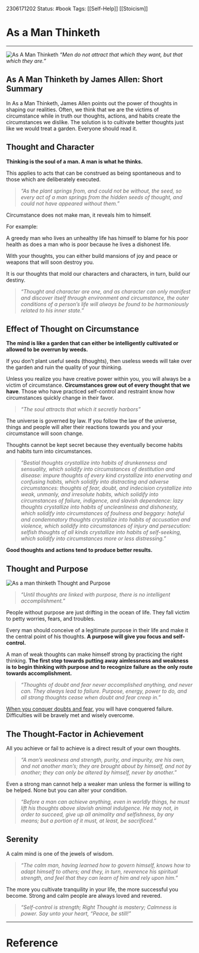 
2306171202
	Status: #book 
		Tags: [[Self-Help]] [[Stoicism]] 

# As a Man Thinketh

---

![As A Man Thinketh](https://dansilvestre.com/wp-content/uploads/2021/01/As-A-Man-Thinketh-177x300.jpg)
_“Men do not attract that which they want, but that which they are.”_



## As A Man Thinketh by James Allen: Short Summary

In As a Man Thinketh, James Allen points out the power of thoughts in shaping our realities. Often, we think that we are the victims of circumstance while in truth our thoughts, actions, and habits create the circumstances we dislike. The solution is to cultivate better thoughts just like we would treat a garden. Everyone should read it.

## Thought and Character

**Thinking is the soul of a man. A man is what he thinks.**

This applies to acts that can be construed as being spontaneous and to those which are deliberately executed.

> _“As the plant springs from, and could not be without, the seed, so every act of a man springs from the hidden seeds of thought, and could not have appeared without them.”_

Circumstance does not make man, it reveals him to himself.

For example:

A greedy man who lives an unhealthy life has himself to blame for his poor health as does a man who is poor because he lives a dishonest life.

With your thoughts, you can either build mansions of joy and peace or weapons that will soon destroy you.

It is our thoughts that mold our characters and characters, in turn, build our destiny.

> _“Thought and character are one, and as character can only manifest and discover itself through environment and circumstance, the outer conditions of a person’s life will always be found to be harmoniously related to his inner state.”_

## Effect of Thought on Circumstance

**The mind is like a garden that can either be intelligently cultivated or allowed to be overrun by weeds.**

If you don’t plant useful seeds (thoughts), then useless weeds will take over the garden and ruin the quality of your thinking.

Unless you realize you have creative power within you, you will always be a victim of circumstance. **Circumstances grow out of every thought that we have**. Those who have practiced self-control and restraint know how circumstances quickly change in their favor.

> _“The soul attracts that which it secretly harbors”_ 

The universe is governed by law. If you follow the law of the universe, things and people will alter their reactions towards you and your circumstance will soon change.

Thoughts cannot be kept secret because they eventually become habits and habits turn into circumstances.

> _“Bestial thoughts crystallize into habits of drunkenness and sensuality, which solidify into circumstances of destitution and disease: impure thoughts of every kind crystallize into enervating and confusing habits, which solidify into distracting and adverse circumstances: thoughts of fear, doubt, and indecision crystallize into weak, unmanly, and irresolute habits, which solidify into circumstances of failure, indigence, and slavish dependence: lazy thoughts crystallize into habits of uncleanliness and dishonesty, which solidify into circumstances of foulness and beggary: hateful and condemnatory thoughts crystallize into habits of accusation and violence, which solidify into circumstances of injury and persecution: selfish thoughts of all kinds crystallize into habits of self-seeking, which solidify into circumstances more or less distressing.”_

**Good thoughts and actions tend to produce better results.**

## Thought and Purpose

![As a man thinketh Thought and Purpose](https://dansilvestre.com/wp-content/uploads/2021/03/jamie-street-_94HLr_QXo8-unsplash-300x202.jpg)

> _“Until thoughts are linked with purpose, there is no intelligent accomplishment.”_ 

People without purpose are just drifting in the ocean of life. They fall victim to petty worries, fears, and troubles.

Every man should conceive of a legitimate purpose in their life and make it the central point of his thoughts. **A purpose will give you focus and self-control.**

A man of weak thoughts can make himself strong by practicing the right thinking. **The first step towards putting away aimlessness and weakness is to begin thinking with purpose and to recognize failure as the only route towards accomplishment.**

> _“Thoughts of doubt and fear never accomplished anything, and never can. They always_ _lead to failure. Purpose, energy, power to do, and all strong thoughts cease when doubt and fear creep in.”_

[When you conquer doubts and fear](https://dansilvestre.com/fear-setting/), you will have conquered failure. Difficulties will be bravely met and wisely overcome.

## The Thought-Factor in Achievement

All you achieve or fail to achieve is a direct result of your own thoughts.

> _“A man’s weakness and strength, purity, and impurity, are his own, and not another man’s; they are brought about by himself, and not by another; they can only be altered_ _by himself, never by another.”_

Even a strong man cannot help a weaker man unless the former is willing to be helped. None but you can alter your condition.

> _“Before a man can achieve anything, even in worldly things, he must lift his thoughts above slavish animal indulgence. He may not, in order to succeed, give up all animality and selfishness, by any means; but a portion of it must, at least, be sacrificed.”_

## Serenity

A calm mind is one of the jewels of wisdom.

> _“The calm man, having learned how to govern himself, knows how to adapt himself to others; and they, in turn, reverence his spiritual strength, and feel that they can learn_ _of him and rely upon him.”_

The more you cultivate tranquility in your life, the more successful you become. Strong and calm people are always loved and revered.

> _“Self-control is strength; Right Thought is mastery; Calmness is power. Say unto your heart, “Peace, be still!”_
---
# Reference